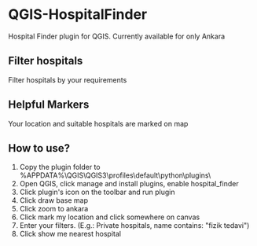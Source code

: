 # QGIS-HospitalFinder
Hospital Finder plugin for QGIS. 
Currently available for only Ankara
## Filter hospitals
Filter hospitals by your requirements
## Helpful Markers
Your location and suitable hospitals are marked on map

## How to use?
1. Copy the plugin folder to %APPDATA%\QGIS\QGIS3\profiles\default\python\plugins\
2. Open QGIS, click manage and install plugins, enable hospital_finder
3. Click plugin's icon on the toolbar and run plugin
4. Click draw base map
5. Click zoom to ankara
6. Click mark my location and click somewhere on canvas
7. Enter your filters. (E.g.: Private hospitals, name contains: "fizik tedavi")
8. Click show me nearest hospital 
